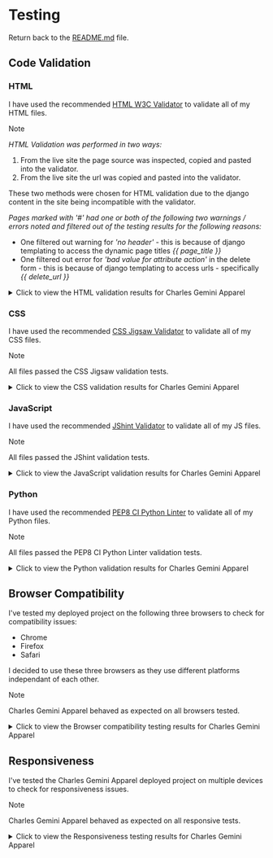 # Testing

Return back to the [README.md](README.md) file.

## Code Validation

### HTML

I have used the recommended [HTML W3C Validator](https://validator.w3.org) to validate all of my HTML files.

>[!NOTE]
>
>*HTML Validation was performed in two ways:*
>
>1. From the live site the page source was inspected, copied and pasted into the validator.
>2. From the live site the url was copied and pasted into the validator.
>
>These two methods were chosen for HTML validation due to the django content in the site being incompatible with the validator.
>
>*Pages marked with '#' had one or both of the following two warnings / errors noted and filtered out of the testing results for the following reasons:*
>
>- One filtered out warning for *'no header'* - this is because of django templating to access the dynamic page titles *{{ page_title }}*
>- One filtered out error for *'bad value for attribute action'* in the delete form - this is because of django templating to access urls - specifically *{{ delete_url }}*

<details>
<summary>Click to view the HTML validation results for Charles Gemini Apparel</summary>

| Directory | File | Screenshot Errors | Screenshot Method 1 | Screenshot Method 2 | Notes / Fixes |
| --- | --- | --- | --- | --- | --- |
| admin_panel | add_category.html | No errors to show. | ![screenshot](documentation/validation/html/add_category/add_category_pass.png) | ![screenshot](documentation/validation/html/add_category/add_category_url_pass.png) | Passed! '#' |
| admin_panel | add_colour.html | No errors to show. | ![screenshot](documentation/validation/html/add_colour/add_colour_pass.png) | ![screenshot](documentation/validation/html/add_colour/add_colour_url_pass.png) | Passed! '#' |
| admin_panel | add_garment.html | ![screenshot](documentation/validation/html/add_garment/add_garment.png) | ![screenshot](documentation/validation/html/add_garment/add_garment_pass.png) | ![screenshot](documentation/validation/html/add_garment/add_garment_url_pass.png) | *34 x 'Duplicate attribute' errors for `class="form-control"`* - this was due to the form-control class being added as an extra attribute to the form. Extra attribute was removed from forms.py to remove errors. <hr> *'Bad value `submit` for attribute type on element `a`' error* - this was due to the attribute not being removed from a link when it was converted from a button. Removed attribute `submit` from `a`. |
| admin_panel | add_size.html | No errors to show. | ![screenshot](documentation/validation/html/add_size/add_size_pass.png) | ![screenshot](documentation/validation/html/add_size/add_size_url_pass.png) | Passed! '#' |
| admin_panel | admin_panel.html | No errors to show. | ![screenshot](documentation/validation/html/admin_panel/admin_panel_pass.png) | ![screenshot](documentation/validation/html/admin_panel/admin_panel_url_pass.png) | Passed! |
| admin_panel | contact_list.html | No errors to show. | ![screenshot](documentation/validation/html/contact_list/contact_list_pass.png) | ![screenshot](documentation/validation/html/contact_list/contact_list_url_pass.png) | Passed! '#' |
| admin_panel | edit_category.html | No errors to show. | ![screenshot](documentation/validation/html/edit_category/edit_category_pass.png) | ![screenshot](documentation/validation/html/edit_category/edit_category_url_pass.png) | Passed! '#' |
| admin_panel | edit_colour.html | No errors to show. | ![screenshot](documentation/validation/html/edit_colour/edit_colour_pass.png) | ![screenshot](documentation/validation/html/edit_colour/edit_colour_url_pass.png) | Passed! '#' |
| admin_panel | edit_garment.html | No errors to show. | ![screenshot](documentation/validation/html/edit_garment/edit_garment_pass.png) | ![screenshot](documentation/validation/html/edit_garment/edit_garment_url_pass.png) | Passed! '#' |
| admin_panel | edit_size.html | No errors to show. | ![screenshot](documentation/validation/html/edit_size/edit_size_pass.png) | ![screenshot](documentation/validation/html/edit_size/edit_size_url_pass.png) | Passed! '#' |
| admin_panel | list_categories.html | No errors to show. | ![screenshot](documentation/validation/html/list_categories/list_categories_pass.png) | ![screenshot](documentation/validation/html/list_categories/list_categories_url_pass.png) | Passed!'*' |
| admin_panel | list_colours.html | No errors to show. | ![screenshot](documentation/validation/html/list_colours/list_colours_pass.png) | ![screenshot](documentation/validation/html/list_colours/list_colours_url_pass.png) | Passed!'#' |
| admin_panel | list_garments.html | ![screenshot](documentation/validation/html/list_garments/list_garments.png) | ![screenshot](documentation/validation/html/list_garments/list_garments_pass.png) | ![screenshot](documentation/validation/html/list_garments/list_garments_url_pass.png) | Passed!'#' |
| admin_panel | list_sizes.html | No errors to show. | ![screenshot](documentation/validation/html/list_sizes/list_sizes_pass.png) | ![screenshot](documentation/validation/html/list_sizes/list_sizes_url_pass.png) | Passed!'#' |
| admin_panel | newsletter_list.html | No errors to show. | ![screenshot](documentation/validation/html/newsletter_list/newsletter_list_pass.png) | ![screenshot](documentation/validation/html/newsletter_list/newsletter_list_url_pass.png) | Passed!'#' |
| apparel | all_garments.html | ![screenshot](documentation/validation/html/all_garments/all_garments.png) | ![screenshot](documentation/validation/html/all_garments/all_garments_pass.png) | ![screenshot](documentation/validation/html/all_garments/all_garments_url_pass.png) | *'Heading `h3` cannot be a child of another heading' error* - this was due to a heading tag in the page title on the base template conflicting with a heading tag in the block element on the page. Removed heading tag from base template. The following warnings and errors were all related - *2 x 'Empty heading', 'Stray end tag `h3`'.* <hr> *2 x `aria-labelldby` attribute must point to an element in the same document' error* - Re-named `aria-labelledby` attriute. |
| apparel | garment.html | ![screenshot](documentation/validation/html/garment/garment.png) | ![screenshot](documentation/validation/html/garment/garment_pass.png) | ![screenshot](documentation/validation/html/garment/garment_url_pass.png) | *2 x 'Stray start tag', 1 x 'Stray end tag' and 'Text not allowed in element `select` in this context'* - due to an icon being erroneously added to a `select` element. Removed all offending articles. <hr> *'Bad value `submit` for attribute type on element `a`' error* - this was due to an attribute not being removed from a link when it was converted from a button. Removed attribute `submit` from `a`. |
| bag | bag.html | ![screenshot](documentation/validation/html/bag/bag.png) | ![screenshot](documentation/validation/html/bag/bag_pass.png) | ![screenshot](documentation/validation/html/bag/bag_url_pass.png) | *2 x 'Trailing slash `/` on void elements has no effect and interacts badly with unquoted attribute values'* - Removed trailing slash `/`. <hr> *5 x 'Duplicate ID' and 'The first occurence of ID was here'* - this is due to the way django is set to create ID's for the select dropdown options. |
| checkout | checkout.html | ![screenshot](documentation/validation/html/checkout/checkout.png) | ![screenshot](documentation/validation/html/checkout/checkout_pass.png) | ![screenshot](documentation/validation/html/checkout/checkout_url_pass.png) | '#' and *'Empty heading'* - the empty heading is caused by the loading spinner having no text. |
| checkout | checkout_success.html | No errors to show. | ![screenshot](documentation/validation/html/checkout_success/checkout_success_pass.png) | ![screenshot](documentation/validation/html/checkout_success/checkout_success_url_pass.png) | Passed! |
| contact | contact.html | No errors to show. | ![screenshot](documentation/validation/html/contact/contact_pass.png) | ![screenshot](documentation/validation/html/contact/contact_url_pass.png) | Passed! |
| contact | contact_success.html | No errors to show. | ![screenshot](documentation/validation/html/contact_success/contact_success_pass.png) | ![screenshot](documentation/validation/html/contact_success/contact_success_url_pass.png) | Passed! |
| contact | newsletter_signup.html | No errors to show. | ![screenshot](documentation/validation/html/newsletter_signup/newsletter_signup_pass.png) | ![screenshot](documentation/validation/html/newsletter_signup/newsletter_signup_url_pass.png) | Passed! |
| contact | newsletter_success.html | No errors to show. | ![screenshot](documentation/validation/html/newsletter_success/newsletter_success_pass.png) | ![screenshot](documentation/validation/html/newsletter_success/newsletter_success_url_pass.png) | Passed! |
| home | index.html | ![screenshot](documentation/validation/html/index/index.png) | ![screenshot](documentation/validation/html/index/index_pass.png) | ![screenshot](documentation/validation/html/index/index_url_pass.png) | *'Element `h3` not allowed as child of elemet `ul` in this context'* - Added `li` element around `h3`. <hr> *'No space between attributes'* - Added a space between `image` and `alt` attributes. <hr> *2 x 'The element `button` must not appear as a descendant of the `a` element'* - Moved the link inside of the carousel to wrap the image instead of the whole carousel. <hr> *'The `type` attribute is unnecessary for JavaScript resources'* - Removed the `type` attribute. <hr> *2 x `aria-labelldby` attribute must point to an element in the same document' error* - Re-named `aria-labelledby` attriute. |
| profiles | profile.html | ![screenshot](documentation/validation/html/profile/profile.png) | ![screenshot](documentation/validation/html/profile/profile_pass.png) | ![screenshot](documentation/validation/html/profile/profile_url_pass.png) | *'Stray end tag `thead`'* - Re-located `</thead>` back to end of table head. <hr> *'The `type` attribute is unnecessary for JavaScript resources'* - Removed the type attribute. |
| all_auth | login.html | No errors to show. | ![screenshot](documentation/validation/html/login/login_pass.png) | ![screenshot](documentation/validation/html/login/login_url_pass.png) | Passed! '#' |
| all_auth | logout.html | No errors to show. | ![screenshot](documentation/validation/html/logout/logout_pass.png) | ![screenshot](documentation/validation/html/logout/logout_url_pass.png) | Passed! '#' |
| all_auth | signup.html | No errors to show. | ![screenshot](documentation/validation/html/signup/signup_pass.png) | ![screenshot](documentation/validation/html/signup/signup_url_pass.png) | Passed! '#' |

</details>

### CSS

I have used the recommended [CSS Jigsaw Validator](https://jigsaw.w3.org/css-validator) to validate all of my CSS files.

>[!NOTE]
>
>All files passed the CSS Jigsaw validation tests.

<details>
<summary>Click to view the CSS validation results for Charles Gemini Apparel</summary>

| Directory | File | Screenshot | Notes |
| --- | --- | --- | --- |
| admin_panel | add_garment.css | ![screenshot](documentation/validation/css/admin_panel/add_garment.png) | Passed! |
| admin_panel | admin_panel.css | ![screenshot](documentation/validation/css/admin_panel/admin_panel.png) | Passed! |
| admin_panel | edit_garment.css | ![screenshot](documentation/validation/css/admin_panel/edit_garment.png) | Passed! |
| admin_panel | list_garments.css | ![screenshot](documentation/validation/css/admin_panel/list_garment.png) | Passed! |
| apparel | garment.css | ![screenshot](documentation/validation/css/apparel/garment.png) | Passed! |
| bag | bag.css | ![screenshot](documentation/validation/css/bag/bag.png) | Passed! |
| checkout | checkout.css | ![screenshot](documentation/validation/css/checkout/checkout.png) | Passed! |
| checkout | checkout_success.css | ![screenshot](documentation/validation/css/checkout/checkout_success.png) | Passed! |
| contact | contact.css | ![screenshot](documentation/validation/css/contact/contact.png) | Passed! |
| profiles | profile.css | ![screenshot](documentation/validation/css/profiles/profile.png) | Passed! |
| static | base.css | ![screenshot](documentation/validation/css/static/base.png) | Passed! |
| static | error_pages.css | ![screenshot](documentation/validation/css/static/error_pages.png) | Passed! |
| static | login.css | ![screenshot](documentation/validation/css/static/login.png) | Passed! |
| static | modal.css | ![screenshot](documentation/validation/css/static/modal.png) | Passed! |
| static | error.css | ![screenshot](documentation/validation/css/toasts/error.png) | Passed! |
| static | info.css | ![screenshot](documentation/validation/css/toasts/info.png) | Passed! |
| static | success.css | ![screenshot](documentation/validation/css/toasts/success.png) | Passed! |
| static | warning.css | ![screenshot](documentation/validation/css/toasts/warning.png) | Passed! |

</details>

### JavaScript

I have used the recommended [JShint Validator](https://jshint.com) to validate all of my JS files.

>[!NOTE]
>
>All files passed the JShint validation tests.

<details>
<summary>Click to view the JavaScript validation results for Charles Gemini Apparel</summary>

| Directory | File | Screenshot | Notes |
| --- | --- | --- | --- |
| admin_panel | delete_modal.js | ![screenshot](documentation/validation/js/delete_modal.png) | Passed! |
| checkout | stripe_elements.js | ![screenshot](documentation/validation/js/stripe_elements.png) | Passed! |
| contact | success_timer.js | ![screenshot](documentation/validation/js/success_timer.png) | Passed! |
| profiles | countryfield.js | ![screenshot](documentation/validation/js/countryfield.png) | Passed! |
| static | quantity.js | ![screenshot](documentation/validation/js/quantity.png) | Passed! |

</details>

### Python

I have used the recommended [PEP8 CI Python Linter](https://pep8ci.herokuapp.com) to validate all of my Python files.

>[!NOTE]
>
>All files passed the PEP8 CI Python Linter validation tests.

<details>
<summary>Click to view the Python validation results for Charles Gemini Apparel</summary>

| Directory | File | CI URL | Screenshot | Notes |
| --- | --- | --- | --- | --- |
| admin_panel | admin.py | [PEP8 CI](https://pep8ci.herokuapp.com/https://raw.githubusercontent.com/boderg/charles-gemini-apparel/main/admin_panel/admin.py) | *File not used* | *Nothing to note* |
| admin_panel | forms.py | [PEP8 CI](https://pep8ci.herokuapp.com/https://raw.githubusercontent.com/boderg/charles-gemini-apparel/main/admin_panel/forms.py) | ![screenshot](documentation/validation/python/admin_panel/forms.png) | Passed! |
| admin_panel | models.py | [PEP8 CI](https://pep8ci.herokuapp.com/https://raw.githubusercontent.com/boderg/charles-gemini-apparel/main/admin_panel/models.py) | *File not used* | *Nothing to note* |
| admin_panel | urls.py | [PEP8 CI](https://pep8ci.herokuapp.com/https://raw.githubusercontent.com/boderg/charles-gemini-apparel/main/admin_panel/urls.py) | ![screenshot](documentation/validation/python/admin_panel/urls.png) | Passed! |
| admin_panel | views.py | [PEP8 CI](https://pep8ci.herokuapp.com/https://raw.githubusercontent.com/boderg/charles-gemini-apparel/main/admin_panel/views.py) | ![screenshot](documentation/validation/python/admin_panel/views.png) | Passed! |
| apparel | admin.py | [PEP8 CI](https://pep8ci.herokuapp.com/https://raw.githubusercontent.com/boderg/charles-gemini-apparel/main/apparel/admin.py) | ![screenshot](documentation/validation/python/apparel/admin.png) | Passed! |
| apparel | forms.py | [PEP8 CI](https://pep8ci.herokuapp.com/https://raw.githubusercontent.com/boderg/charles-gemini-apparel/main/apparel/forms.py) | ![screenshot](documentation/validation/python/apparel/forms.png) | Passed! |
| apparel | models.py | [PEP8 CI](https://pep8ci.herokuapp.com/https://raw.githubusercontent.com/boderg/charles-gemini-apparel/main/apparel/models.py) | ![screenshot](documentation/validation/python/apparel/models.png) | Passed! |
| apparel | urls.py | [PEP8 CI](https://pep8ci.herokuapp.com/https://raw.githubusercontent.com/boderg/charles-gemini-apparel/main/apparel/urls.py) | ![screenshot](documentation/validation/python/apparel/urls.png) | Passed! |
| apparel | views.py | [PEP8 CI](https://pep8ci.herokuapp.com/https://raw.githubusercontent.com/boderg/charles-gemini-apparel/main/apparel/views.py) | ![screenshot](documentation/validation/python/apparel/views.png) | Passed! |
| bag | admin.py | [PEP8 CI](https://pep8ci.herokuapp.com/https://raw.githubusercontent.com/boderg/charles-gemini-apparel/main/bag/admin.py) | *File not used* | *Nothing to note* |
| bag | contexts.py | [PEP8 CI](https://pep8ci.herokuapp.com/https://raw.githubusercontent.com/boderg/charles-gemini-apparel/main/bag/contexts.py) | ![screenshot](documentation/validation/python/bag/contexts.png) | Passed! |
| bag | models.py | [PEP8 CI](https://pep8ci.herokuapp.com/https://raw.githubusercontent.com/boderg/charles-gemini-apparel/main/bag/models.py) | *File not used* | *Nothing to note* |
| bag | bag_tools.py | [PEP8 CI](https://pep8ci.herokuapp.com/https://raw.githubusercontent.com/boderg/charles-gemini-apparel/main/bag/templatetags/bag_tools.py) | ![screenshot](documentation/validation/python/bag/bag_tools.png) | Passed! |
| bag | urls.py | [PEP8 CI](https://pep8ci.herokuapp.com/https://raw.githubusercontent.com/boderg/charles-gemini-apparel/main/bag/urls.py) | ![screenshot](documentation/validation/python/bag/urls.png) | Passed! |
| bag | views.py | [PEP8 CI](https://pep8ci.herokuapp.com/https://raw.githubusercontent.com/boderg/charles-gemini-apparel/main/bag/views.py) | ![screenshot](documentation/validation/python/bag/views.png) | Passed! |
| checkout | admin.py | [PEP8 CI](https://pep8ci.herokuapp.com/https://raw.githubusercontent.com/boderg/charles-gemini-apparel/main/checkout/admin.py) | ![screenshot](documentation/validation/python/checkout/admin.png) | Passed! |
| checkout | forms.py | [PEP8 CI](https://pep8ci.herokuapp.com/https://raw.githubusercontent.com/boderg/charles-gemini-apparel/main/checkout/forms.py) | ![screenshot](documentation/validation/python/checkout/forms.png) | Passed! |
| checkout | models.py | [PEP8 CI](https://pep8ci.herokuapp.com/https://raw.githubusercontent.com/boderg/charles-gemini-apparel/main/checkout/models.py) | ![screenshot](documentation/validation/python/checkout/models.png) | Passed! |
| checkout | signals.py | [PEP8 CI](https://pep8ci.herokuapp.com/https://raw.githubusercontent.com/boderg/charles-gemini-apparel/main/checkout/signals.py) | ![screenshot](documentation/validation/python/checkout/signals.png) | Passed! |
| checkout | urls.py | [PEP8 CI](https://pep8ci.herokuapp.com/https://raw.githubusercontent.com/boderg/charles-gemini-apparel/main/checkout/urls.py) | ![screenshot](documentation/validation/python/checkout/urls.png) | Passed! |
| checkout | views.py | [PEP8 CI](https://pep8ci.herokuapp.com/https://raw.githubusercontent.com/boderg/charles-gemini-apparel/main/checkout/views.py) | ![screenshot](documentation/validation/python/checkout/views.png) | Passed! |
| checkout | webhook_handler.py | [PEP8 CI](https://pep8ci.herokuapp.com/https://raw.githubusercontent.com/boderg/charles-gemini-apparel/main/checkout/webhook_handler.py) | ![screenshot](documentation/validation/python/checkout/webhook_handler.png) | Passed! |
| checkout | webhooks.py | [PEP8 CI](https://pep8ci.herokuapp.com/https://raw.githubusercontent.com/boderg/charles-gemini-apparel/main/checkout/webhooks.py) | ![screenshot](documentation/validation/python/checkout/webhooks.png) | Passed! |
| contact | admin.py | [PEP8 CI](https://pep8ci.herokuapp.com/https://raw.githubusercontent.com/boderg/charles-gemini-apparel/main/contact/admin.py) | ![screenshot](documentation/validation/python/contact/admin.png) | Passed! |
| contact | forms.py | [PEP8 CI](https://pep8ci.herokuapp.com/https://raw.githubusercontent.com/boderg/charles-gemini-apparel/main/contact/forms.py) | ![screenshot](documentation/validation/python/contact/forms.png) | Passed! |
| contact | models.py | [PEP8 CI](https://pep8ci.herokuapp.com/https://raw.githubusercontent.com/boderg/charles-gemini-apparel/main/contact/models.py) | ![screenshot](documentation/validation/python/contact/models.png) | Passed! |
| contact | urls.py | [PEP8 CI](https://pep8ci.herokuapp.com/https://raw.githubusercontent.com/boderg/charles-gemini-apparel/main/contact/urls.py) | ![screenshot](documentation/validation/python/contact/urls.png) | Passed! |
| contact | views.py | [PEP8 CI](https://pep8ci.herokuapp.com/https://raw.githubusercontent.com/boderg/charles-gemini-apparel/main/contact/views.py) | ![screenshot](documentation/validation/python/contact/views.png) | Passed! |
|  | custom_storages.py | [PEP8 CI](https://pep8ci.herokuapp.com/https://raw.githubusercontent.com/boderg/charles-gemini-apparel/main/custom_storages.py) | ![screenshot](documentation/validation/python/custom_storages.png) | Passed! |
| home | admin.py | [PEP8 CI](https://pep8ci.herokuapp.com/https://raw.githubusercontent.com/boderg/charles-gemini-apparel/main/home/admin.py) | *File not used* | *Nothing to Note* |
| home | models.py | [PEP8 CI](https://pep8ci.herokuapp.com/https://raw.githubusercontent.com/boderg/charles-gemini-apparel/main/home/models.py) | *File not used* | *Nothing to Note* |
| home | urls.py | [PEP8 CI](https://pep8ci.herokuapp.com/https://raw.githubusercontent.com/boderg/charles-gemini-apparel/main/home/urls.py) | ![screenshot](documentation/validation/python/home/urls.png) | Passed! |
| home | views.py | [PEP8 CI](https://pep8ci.herokuapp.com/https://raw.githubusercontent.com/boderg/charles-gemini-apparel/main/home/views.py) | ![screenshot](documentation/validation/python/home/views.png) | Passed! |
| main | settings.py | [PEP8 CI](https://pep8ci.herokuapp.com/https://raw.githubusercontent.com/boderg/charles-gemini-apparel/main/main/settings.py) | ![screenshot](documentation/validation/python/main/settings.png) | Passed! |
| main | urls.py | [PEP8 CI](https://pep8ci.herokuapp.com/https://raw.githubusercontent.com/boderg/charles-gemini-apparel/main/main/urls.py) | ![screenshot](documentation/validation/python/main/urls.png) | Passed! |
|  | manage.py | [PEP8 CI](https://pep8ci.herokuapp.com/https://raw.githubusercontent.com/boderg/charles-gemini-apparel/main/manage.py) | ![screenshot](documentation/validation/python/manage.png) | Passed! |
| profiles | admin.py | [PEP8 CI](https://pep8ci.herokuapp.com/https://raw.githubusercontent.com/boderg/charles-gemini-apparel/main/profiles/admin.py) | *File not used* | *Nothing to note* |
| profiles | forms.py | [PEP8 CI](https://pep8ci.herokuapp.com/https://raw.githubusercontent.com/boderg/charles-gemini-apparel/main/profiles/forms.py) | ![screenshot](documentation/validation/python/profiles/forms.png) | Passed! |
| profiles | models.py | [PEP8 CI](https://pep8ci.herokuapp.com/https://raw.githubusercontent.com/boderg/charles-gemini-apparel/main/profiles/models.py) | ![screenshot](documentation/validation/python/profiles/models.png) | Passed! |
| profiles | urls.py | [PEP8 CI](https://pep8ci.herokuapp.com/https://raw.githubusercontent.com/boderg/charles-gemini-apparel/main/profiles/urls.py) | ![screenshot](documentation/validation/python/profiles/urls.png) | Passed! |
| profiles | views.py | [PEP8 CI](https://pep8ci.herokuapp.com/https://raw.githubusercontent.com/boderg/charles-gemini-apparel/main/profiles/views.py) | ![screenshot](documentation/validation/python/profiles/views.png) | Passed! |

</details>

## Browser Compatibility

I've tested my deployed project on the following three browsers to check for compatibility issues:

- Chrome
- Firefox
- Safari

I decided to use these three browsers as they use different platforms independant of each other.

> [!NOTE]
>
>Charles Gemini Apparel behaved as expected on all browsers tested.

<details>
<summary>Click to view the Browser compatibility testing results for Charles Gemini Apparel</summary>

| Page | Chrome | Firefox | Safari |
| --- | --- | --- | --- |
| Home | ![screenshot](documentation/browsers/chrome/home.png) | ![screenshot](documentation/browsers/firefox/home.png) | ![screenshot](documentation/browsers/safari/home.png) |
| All Designs | ![screenshot](documentation/browsers/chrome/all_designs.png) | ![screenshot](documentation/browsers/firefox/all_designs.png) | ![screenshot](documentation/browsers/safari/all_designs.png) |
| Garment | ![screenshot](documentation/browsers/chrome/garment.png) | ![screenshot](documentation/browsers/firefox/garment.png) | ![screenshot](documentation/browsers/safari/garment.png) |
| Bag | ![screenshot](documentation/browsers/chrome/bag.png) | ![screenshot](documentation/browsers/firefox/bag.png) | ![screenshot](documentation/browsers/safari/bag.png) |
| Checkout | ![screenshot](documentation/browsers/chrome/checkout.png) | ![screenshot](documentation/browsers/firefox/checkout.png) | ![screenshot](documentation/browsers/safari/checkout.png) |
| Checkout Success | ![screenshot](documentation/browsers/chrome/checkout_success.png) | ![screenshot](documentation/browsers/firefox/checkout_success.png) | ![screenshot](documentation/browsers/safari/checkout_success.png) |
| Profile | ![screenshot](documentation/browsers/chrome/profile.png) | ![screenshot](documentation/browsers/firefox/profile.png) | ![screenshot](documentation/browsers/safari/profile.png) |
| Admin Panel | ![screenshot](documentation/browsers/chrome/admin_panel.png) | ![screenshot](documentation/browsers/firefox/admin_panel.png) | ![screenshot](documentation/browsers/safari/admin_panel.png) |
| Add, List, Edit Garment | ![screenshot](documentation/browsers/chrome/add_garment.png) | ![screenshot](documentation/browsers/firefox/list_garment.png) | ![screenshot](documentation/browsers/safari/edit_garment.png) |
| Add, List, Edit Colour | ![screenshot](documentation/browsers/chrome/add_colour.png) | ![screenshot](documentation/browsers/firefox/list_colour.png) | ![screenshot](documentation/browsers/safari/edit_colour.png) |
| Add, List, Edit Size | ![screenshot](documentation/browsers/chrome/add_size.png) | ![screenshot](documentation/browsers/firefox/list_size.png) | ![screenshot](documentation/browsers/safari/edit_size.png) |
| Add, List, Edit Category | ![screenshot](documentation/browsers/chrome/add_category.png) | ![screenshot](documentation/browsers/firefox/list_category.png) | ![screenshot](documentation/browsers/safari/edit_category.png) |
| Contact, Contact List, Contact Success | ![screenshot](documentation/browsers/chrome/contact.png) | ![screenshot](documentation/browsers/firefox/contact_list.png) | ![screenshot](documentation/browsers/safari/contact_success.png) |
| Newsletter Signup, Newsletter List, Newsletter Success | ![screenshot](documentation/browsers/chrome/newsletter_signup.png) | ![screenshot](documentation/browsers/firefox/newsletter_list.png) | ![screenshot](documentation/browsers/safari/newsletter_success.png) |
| About, Size Guide, Delete Modals | ![screenshot](documentation/browsers/chrome/about_modal.png) | ![screenshot](documentation/browsers/firefox/size_guide_modal.png) | ![screenshot](documentation/browsers/safari/delete_modal.png) |
| Login, Logout, Signup | ![screenshot](documentation/browsers/chrome/login.png) | ![screenshot](documentation/browsers/firefox/logout.png) | ![screenshot](documentation/browsers/safari/signup.png) |

</details>

## Responsiveness

I've tested the Charles Gemini Apparel deployed project on multiple devices to check for responsiveness issues.

> [!NOTE]
>
>Charles Gemini Apparel behaved as expected on all responsive tests.

<details>
<summary>Click to view the Responsiveness testing results for Charles Gemini Apparel</summary>

| Page | Mobile (DevTools) | Tablet (DevTools) | 1080p Laptop | 1080p Monitor | 1440p UW Monitor | Samsung Galaxy S10+ |
| --- | --- | --- | --- | --- | --- | --- |
| Home | ![screenshot](documentation/responsive/mobile_(dev_tools)/home.png) | ![screenshot](documentation/responsive/tablet_(dev_tools)/home.png) | ![screenshot](documentation/responsive/1080p_laptop/home.png) | ![screenshot](documentation/responsive/1080p_monitor/home.png) | ![screenshot](documentation/responsive/1440p_ultra_wide_monitor/home.png) | ![screenshot](documentation/responsive/samsung_galaxy_s10_plus/home.jpg) |
| All Designs | ![screenshot](documentation/responsive/mobile_(dev_tools)/all_designs.png) | ![screenshot](documentation/responsive/tablet_(dev_tools)/all_designs.png) | ![screenshot](documentation/responsive/1080p_laptop/all_designs.png) | ![screenshot](documentation/responsive/1080p_monitor/all_designs.png) | ![screenshot](documentation/responsive/1440p_ultra_wide_monitor/all_designs.png) | ![screenshot](documentation/responsive/samsung_galaxy_s10_plus/all_designs.jpg) |
| Garment | ![screenshot](documentation/responsive/mobile_(dev_tools)/garment.png) | ![screenshot](documentation/responsive/tablet_(dev_tools)/garment.png) | ![screenshot](documentation/responsive/1080p_laptop/garment.png) | ![screenshot](documentation/responsive/1080p_monitor/garment.png) | ![screenshot](documentation/responsive/1440p_ultra_wide_monitor/garment.png) | ![screenshot](documentation/responsive/samsung_galaxy_s10_plus/garment.jpg) |
| Bag | ![screenshot](documentation/responsive/mobile_(dev_tools)/bag.png) | ![screenshot](documentation/responsive/tablet_(dev_tools)/bag.png) | ![screenshot](documentation/responsive/1080p_laptop/bag.png) | ![screenshot](documentation/responsive/1080p_monitor/bag.png) | ![screenshot](documentation/responsive/1440p_ultra_wide_monitor/bag.png) | ![screenshot](documentation/responsive/samsung_galaxy_s10_plus/bag.jpg) |
| Checkout | ![screenshot](documentation/responsive/mobile_(dev_tools)/checkout.png) | ![screenshot](documentation/responsive/tablet_(dev_tools)/checkout.png) | ![screenshot](documentation/responsive/1080p_laptop/checkout.png) | ![screenshot](documentation/responsive/1080p_monitor/checkout.png) | ![screenshot](documentation/responsive/1440p_ultra_wide_monitor/checkout.png) | ![screenshot](documentation/responsive/samsung_galaxy_s10_plus/checkout.jpg) |
| Checkout Success | ![screenshot](documentation/responsive/mobile_(dev_tools)/checkout_success.png) | ![screenshot](documentation/responsive/tablet_(dev_tools)/checkout_success.png) | ![screenshot](documentation/responsive/1080p_laptop/checkout_success.png) | ![screenshot](documentation/responsive/1080p_monitor/checkout_success.png) | ![screenshot](documentation/responsive/1440p_ultra_wide_monitor/checkout_success.png) | ![screenshot](documentation/responsive/samsung_galaxy_s10_plus/checkout_success.jpg) |
| Profile | ![screenshot](documentation/responsive/mobile_(dev_tools)/profile.png) | ![screenshot](documentation/responsive/tablet_(dev_tools)/profile.png) | ![screenshot](documentation/responsive/1080p_laptop/profile.png) | ![screenshot](documentation/responsive/1080p_monitor/profile.png) | ![screenshot](documentation/responsive/1440p_ultra_wide_monitor/profile.png) | ![screenshot](documentation/responsive/samsung_galaxy_s10_plus/profile.jpg) |
| Admin Panel | ![screenshot](documentation/responsive/mobile_(dev_tools)/admin_panel.png) | ![screenshot](documentation/responsive/tablet_(dev_tools)/admin_panel.png) | ![screenshot](documentation/responsive/1080p_laptop/admin_panel.png) | ![screenshot](documentation/responsive/1080p_monitor/admin_panel.png) | ![screenshot](documentation/responsive/1440p_ultra_wide_monitor/admin_panel.png) | ![screenshot](documentation/responsive/samsung_galaxy_s10_plus/admin_panel.jpg) |
| Add, List, Edit Garment | ![screenshot](documentation/responsive/mobile_(dev_tools)/add_garment.png) | ![screenshot](documentation/responsive/tablet_(dev_tools)/list_garments.png) | ![screenshot](documentation/responsive/1080p_laptop/edit_garment.png) | ![screenshot](documentation/responsive/1080p_monitor/add_garment.png) | ![screenshot](documentation/responsive/1440p_ultra_wide_monitor/list_garments.png) | ![screenshot](documentation/responsive/samsung_galaxy_s10_plus/edit_garment.jpg) |
| Add, List, Edit Colour | ![screenshot](documentation/responsive/mobile_(dev_tools)/add_colour.png) | ![screenshot](documentation/responsive/tablet_(dev_tools)/list_colours.png) | ![screenshot](documentation/responsive/1080p_laptop/edit_colour.png) | ![screenshot](documentation/responsive/1080p_monitor/add_colour.png) | ![screenshot](documentation/responsive/1440p_ultra_wide_monitor/list_colours.png) | ![screenshot](documentation/responsive/samsung_galaxy_s10_plus/edit_colour.jpg) |
| Add, List, Edit Size | ![screenshot](documentation/responsive/mobile_(dev_tools)/add_size.png) | ![screenshot](documentation/responsive/tablet_(dev_tools)/list_sizes.png) | ![screenshot](documentation/responsive/1080p_laptop/edit_size.png) | ![screenshot](documentation/responsive/1080p_monitor/add_size.png) | ![screenshot](documentation/responsive/1440p_ultra_wide_monitor/list_sizes.png) | ![screenshot](documentation/responsive/samsung_galaxy_s10_plus/edit_size.jpg) |
| Add, List, Edit Category | ![screenshot](documentation/responsive/mobile_(dev_tools)/add_category.png) | ![screenshot](documentation/responsive/tablet_(dev_tools)/list_categories.png) | ![screenshot](documentation/responsive/1080p_laptop/edit_category.png) | ![screenshot](documentation/responsive/1080p_monitor/add_category.png) | ![screenshot](documentation/responsive/1440p_ultra_wide_monitor/list_categories.png) | ![screenshot](documentation/responsive/samsung_galaxy_s10_plus/edit_category.jpg) |
| Contact, Contact List, Contact Success | ![screenshot](documentation/responsive/mobile_(dev_tools)/contact.png) | ![screenshot](documentation/responsive/tablet_(dev_tools)/contact_list.png) | ![screenshot](documentation/responsive/1080p_laptop/contact_success.png) | ![screenshot](documentation/responsive/1080p_monitor/contact.png) | ![screenshot](documentation/responsive/1440p_ultra_wide_monitor/contact_list.png) | ![screenshot](documentation/responsive/samsung_galaxy_s10_plus/contact_success.jpg) |
| Newsletter, Newsletter List, Newsletter Success | ![screenshot](documentation/responsive/mobile_(dev_tools)/newsletter_signup.png) | ![screenshot](documentation/responsive/tablet_(dev_tools)/newsletter_list.png) | ![screenshot](documentation/responsive/1080p_laptop/newsletter_success.png) | ![screenshot](documentation/responsive/1080p_monitor/newsletter_signup.png) | ![screenshot](documentation/responsive/1440p_ultra_wide_monitor/newsletter_list.png) | ![screenshot](documentation/responsive/samsung_galaxy_s10_plus/newsletter_success.jpg) |
| About, Size Guide, Delete Modals | ![screenshot](documentation/responsive/mobile_(dev_tools)/about_modal.png) | ![screenshot](documentation/responsive/tablet_(dev_tools)/size_guide_modal.png) | ![screenshot](documentation/responsive/1080p_laptop/delete_modal.png) | ![screenshot](documentation/responsive/1080p_monitor/about_modal.png) | ![screenshot](documentation/responsive/1440p_ultra_wide_monitor/size_guide_modal.png) | ![screenshot](documentation/responsive/samsung_galaxy_s10_plus/delete_modal.jpg) |
| Login, Logout, Signup | ![screenshot](documentation/responsive/mobile_(dev_tools)/login.png) | ![screenshot](documentation/responsive/tablet_(dev_tools)/logout.png) | ![screenshot](documentation/responsive/1080p_laptop/signup.png) | ![screenshot](documentation/responsive/1080p_monitor/login.png) | ![screenshot](documentation/responsive/1440p_ultra_wide_monitor/logout.png) | ![screenshot](documentation/responsive/samsung_galaxy_s10_plus/signup.jpg) |

</details>
